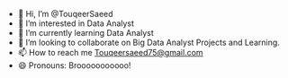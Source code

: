 - 👋 Hi, I’m @TouqeerSaeed
- 👀 I’m interested in Data Analyst
- 🌱 I’m currently learning Data Analyst
- 💞️ I’m looking to collaborate on Big Data Analyst Projects and Learning.
- 📫 How to reach me Touqeersaeed75@gmail.com
- 😄 Pronouns: Brooooooooooo!
  

<!---
TouqeerSaeed/TouqeerSaeed is a ✨ special ✨ repository because its `README.md` (this file) appears on your GitHub profile.
You can click the Preview link to take a look at your changes.
--->
